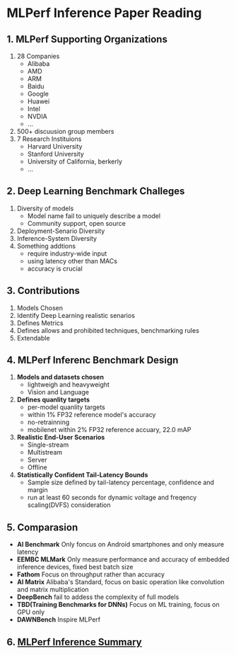 # MLPerf Inference Paper Reading

## 1. MLPerf Supporting Organizations

1. 28 Companies
    * Alibaba
    * AMD
    * ARM
    * Baidu
    * Google
    * Huawei
    * Intel
    * NVDIA
    * ...
2. 500+ discuusion group members
3. 7 Research Instituions
    * Harvard University
    * Stanford University
    * University of California, berkerly
    * ...

## 2. Deep Learning Benchmark Challeges

1. Diversity of models
    * Model name fail to uniquely describe a model
    * Community support, open source
2. Deployment-Senario Diversity
3. Inference-System Diversity
4. Something addtions
    * require industry-wide input
    * using latency other than MACs
    * accuracy is crucial

## 3. Contributions

1. Models Chosen
2. Identify Deep Learning realistic senarios
3. Defines Metrics
4. Defines allows and prohibited techniques, benchmarking rules
5. Extendable

## 4. MLPerf Inferenc Benchmark Design

1. **Models and datasets chosen**
    * lightweigh and heavyweight
    * Vision and Language
2. **Defines quanlity targets**
    * per-model quanlity targets
    * within 1% FP32 reference model's accuracy
    * no-retrainning
    * mobilenet within 2% FP32 reference accuary, 22.0 mAP
3. **Realistic End-User Scenarios**
    * Single-stream
    * Multistream
    * Server
    * Offline
4. **Statistically Confident Tail-Latency Bounds**
    * Sample size defined by tail-latency percentage, confidence and margin
    * run at least 60 seconds for dynamic voltage and freqency scaling(DVFS) consideration

## 5. Comparasion

* **AI Benchmark**
Only foncus on Android smartphones and only measure latency
* **EEMBC MLMark**
Only measure performance and accuracy of embedded inference devices, fixed best batch size
* **Fathom**
Focus on throughput rather than accuracy
* **AI Matrix**
Alibaba's Standard, focus on basic operation like convolution and matrix multiplication
* **DeepBench**
fail to addess the complexity of full models
* **TBD(Training Benchmarks for DNNs)**
Focus on ML training, focus on GPU only
* **DAWNBench**
Inspire MLPerf

## 6. [MLPerf Inference Summary](https://mlperf.org/inference-overview)
